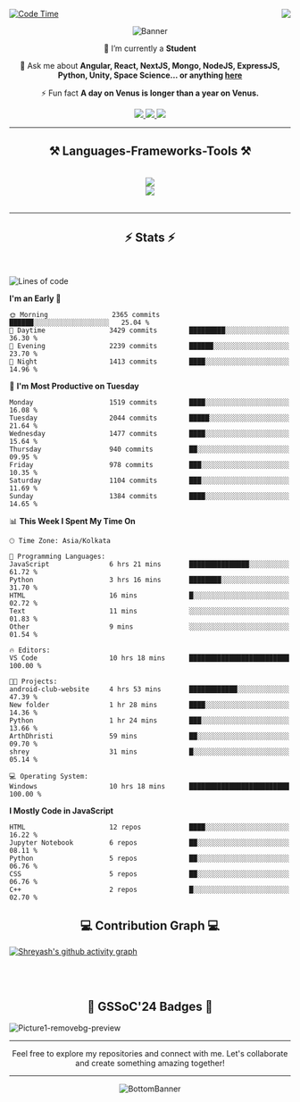 <div>
 
<img align="right" src="https://visitor-badge.laobi.icu/badge?page_id=shreyash3087.shreyash3087" />

 [![Code Time](https://wakatime.com/badge/user/cd5f70df-e644-46f4-a03b-e1ce78615131.svg)](https://wakatime.com/@cd5f70df-e644-46f4-a03b-e1ce78615131)
 
</div>


<div align="center">
 
![Banner](https://github.com/user-attachments/assets/fe33d289-b057-4d85-ad76-3103802aa9e1)

</div>


<div align="center">
 
 🔭 I’m currently a **Student** 

💬 Ask me about **Angular, React, NextJS, Mongo, NodeJS, ExpressJS, Python, Unity, Space Science... or anything [here](https://github.com/shreyash3087/shreyash3087/issues)**

⚡ Fun fact **A day on Venus is longer than a year on Venus.**

</div>
 
<div align="center"> 
  <a href="mailto:shreyash3087@gmail.com">
    <img src="https://img.shields.io/badge/Gmail-333333?style=for-the-badge&logo=gmail&logoColor=red" />
  </a>
  <a href="https://www.linkedin.com/in/shreyash-srivastava-1a1161280" target="_blank">
    <img src="https://img.shields.io/badge/LinkedIn-0077B5?style=for-the-badge&logo=linkedin&logoColor=white" target="_blank" />
  </a>
  <a href="https://github.com/shreyash3087" target="_blank">
     <img src="https://img.shields.io/badge/Github-FF5722?style=for-the-badge&logo=github&logoColor=white" target="_blank" />
  </a>
</div>
<hr/>
 
<h2 align="center">⚒️ Languages-Frameworks-Tools ⚒️</h2>
<br/>
<div align="center">
    <img src="https://skillicons.dev/icons?i=react,bootstrap,html,css,vscode,github,figma,cpp,vercel,netlify" /><br>
    <img src="https://skillicons.dev/icons?i=tailwind,git,nodejs,python,javascript,typescript,express,firebase,mongodb,nextjs,unity,azure,blender" /><br>
</div>

<br/>
<hr/>

<h2 align="center">⚡ Stats ⚡</h2>

<br>
<div>
 
 
<!--START_SECTION:waka-->
![Lines of code](https://img.shields.io/badge/From%20Hello%20World%20I%27ve%20Written-5.0%20million%20lines%20of%20code-blue)

**I'm an Early 🐤** 

```text
🌞 Morning                2365 commits        ██████░░░░░░░░░░░░░░░░░░░   25.04 % 
🌆 Daytime                3429 commits        █████████░░░░░░░░░░░░░░░░   36.30 % 
🌃 Evening                2239 commits        ██████░░░░░░░░░░░░░░░░░░░   23.70 % 
🌙 Night                  1413 commits        ████░░░░░░░░░░░░░░░░░░░░░   14.96 % 
```
📅 **I'm Most Productive on Tuesday** 

```text
Monday                   1519 commits        ████░░░░░░░░░░░░░░░░░░░░░   16.08 % 
Tuesday                  2044 commits        █████░░░░░░░░░░░░░░░░░░░░   21.64 % 
Wednesday                1477 commits        ████░░░░░░░░░░░░░░░░░░░░░   15.64 % 
Thursday                 940 commits         ██░░░░░░░░░░░░░░░░░░░░░░░   09.95 % 
Friday                   978 commits         ███░░░░░░░░░░░░░░░░░░░░░░   10.35 % 
Saturday                 1104 commits        ███░░░░░░░░░░░░░░░░░░░░░░   11.69 % 
Sunday                   1384 commits        ████░░░░░░░░░░░░░░░░░░░░░   14.65 % 
```


📊 **This Week I Spent My Time On** 

```text
🕑︎ Time Zone: Asia/Kolkata

💬 Programming Languages: 
JavaScript               6 hrs 21 mins       ███████████████░░░░░░░░░░   61.72 % 
Python                   3 hrs 16 mins       ████████░░░░░░░░░░░░░░░░░   31.70 % 
HTML                     16 mins             █░░░░░░░░░░░░░░░░░░░░░░░░   02.72 % 
Text                     11 mins             ░░░░░░░░░░░░░░░░░░░░░░░░░   01.83 % 
Other                    9 mins              ░░░░░░░░░░░░░░░░░░░░░░░░░   01.54 % 

🔥 Editors: 
VS Code                  10 hrs 18 mins      █████████████████████████   100.00 % 

🐱‍💻 Projects: 
android-club-website     4 hrs 53 mins       ████████████░░░░░░░░░░░░░   47.39 % 
New folder               1 hr 28 mins        ████░░░░░░░░░░░░░░░░░░░░░   14.36 % 
Python                   1 hr 24 mins        ███░░░░░░░░░░░░░░░░░░░░░░   13.66 % 
ArthDhristi              59 mins             ██░░░░░░░░░░░░░░░░░░░░░░░   09.70 % 
shrey                    31 mins             █░░░░░░░░░░░░░░░░░░░░░░░░   05.14 % 

💻 Operating System: 
Windows                  10 hrs 18 mins      █████████████████████████   100.00 % 
```

**I Mostly Code in JavaScript** 

```text
HTML                     12 repos            ████░░░░░░░░░░░░░░░░░░░░░   16.22 % 
Jupyter Notebook         6 repos             ██░░░░░░░░░░░░░░░░░░░░░░░   08.11 % 
Python                   5 repos             ██░░░░░░░░░░░░░░░░░░░░░░░   06.76 % 
CSS                      5 repos             ██░░░░░░░░░░░░░░░░░░░░░░░   06.76 % 
C++                      2 repos             █░░░░░░░░░░░░░░░░░░░░░░░░   02.70 % 
```




<!--END_SECTION:waka-->

</div>

<div>
  <div align="center" ><h2 align="center">💻 Contribution Graph 💻</h2></div>
 
  [![Shreyash's github activity graph](https://github-readme-activity-graph.vercel.app/graph?username=shreyash3087&hide_border=true&theme=github)](https://github.com/ashutosh00710/github-readme-activity-graph)
 
</div>

<br/><br/>

<h2 align="center">🔰 GSSoC'24 Badges 🔰</h2>

![Picture1-removebg-preview](https://github.com/user-attachments/assets/4ece96a5-043a-44df-b51b-40738d3603ff)

<div align="center"> 
  <hr/>
  Feel free to explore my repositories and connect with me. Let's collaborate and create something amazing together!
  <hr/>
</div>

<div align="center">
 
![BottomBanner](https://github.com/user-attachments/assets/7afe064f-9b9f-401d-bec1-35c8625bb3dc)

</div>

